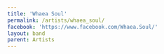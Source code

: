 ```yaml
---
title: 'Whaea Soul'
permalink: /artists/whaea_soul/
facebook: 'https://www.facebook.com/Whaea.Soul/'
layout: band
parent: Artists
---
```

